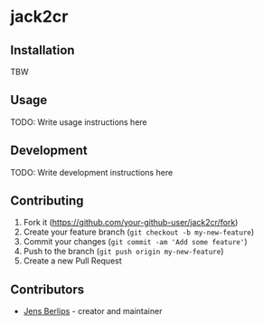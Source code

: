 # jack2cr


## Installation

TBW

## Usage


TODO: Write usage instructions here

## Development

TODO: Write development instructions here

## Contributing

1. Fork it (<https://github.com/your-github-user/jack2cr/fork>)
2. Create your feature branch (`git checkout -b my-new-feature`)
3. Commit your changes (`git commit -am 'Add some feature'`)
4. Push to the branch (`git push origin my-new-feature`)
5. Create a new Pull Request

## Contributors

- [Jens Berlips](https://github.com/jensb1) - creator and maintainer
